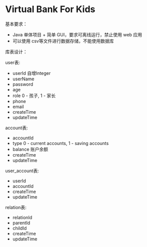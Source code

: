 # Virtual Bank For Kids

基本要求：
- Java 单体项目 + 简单 GUI，要求可离线运行，禁止使用 web 应用
- 可以使用 csv等文件进行数据存储，不能使用数据库

库表设计：

user表:
- userId 自增Integer
- userName
- password
- age
- role 0 - 孩子, 1 - 家长
- phone
- email
- createTime
- updateTime



account表:
- accountId 
- type 0 - current accounts, 1 - saving accounts
- balance 账户余额
- createTime
- updateTime



user_account表:
- userId
- accountId
- createTime
- updateTime


relation表:
- relationId
- parentId
- childId
- createTime
- updateTime


